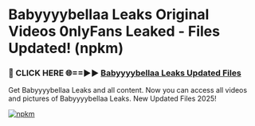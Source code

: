 # Babyyyybellaa Leaks Original Videos 0nlyFans Leaked - Files Updated! (npkm)

<h3>🔴 CLICK HERE 🌐==►► <a href="https://tinyurl.com/brd5kh86" rel="nofollow">Babyyyybellaa Leaks Updated Files</a></h3>

Get Babyyyybellaa Leaks and all content. Now you can access all videos and pictures of Babyyyybellaa Leaks. New Updated Files 2025!

[![npkm](https://i.imgur.com/K7sEzmb.gif)](https://tinyurl.com/brd5kh86)
